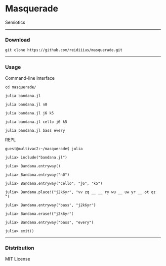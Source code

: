 # Masquerade
Semiotics

---

### Download

    git clone https://github.com/reidiiius/masquerade.git

---

### Usage
Command-line interface

    cd masquerade/

    julia bandana.jl

    julia bandana.jl n0

    julia bandana.jl j6 k5

    julia bandana.jl cello j6 k5

    julia bandana.jl bass every

REPL

    guest@multivac2:~/masquerade$ julia

    julia> include("bandana.jl")

    julia> Bandana.entryway()

    julia> Bandana.entryway("n0")

    julia> Bandana.entryway("cello", "j6", "k5")

    julia> Bandana.place!("j2k6yr", "vv zq __ __ ry wu __ uw yr __ ot qz ")

    julia> Bandana.entryway("bass", "j2k6yr")

    julia> Bandana.erase!("j2k6yr")

    julia> Bandana.entryway("bass", "every")

    julia> exit() 

---

### Distribution
MIT License

